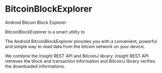 # BitcoinBlockExplorer
Android Bitcoin Block Explorer

BitcoinBlockExplorer is a smart utility to 

The Android BitcoinBlockExplorer provides you with a convenient, powerful and simple way to read data from the bitcoin network on your device.

We combine the Insight REST API and BitcoinJ library:
Insight REST API retrieves the block and transaction information and BitcoinJ library verifies the downloaded informations.

